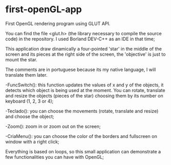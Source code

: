 # first-openGL-app

First OpenGL rendering program using GLUT API. 

You can find the file <glut.h> (the library necessary to compile the source code) in the repository.
I used Borland DEV-C++ as an IDE in that time;

This application draw dinamically a four-pointed 'star' in the middle of the screen and its pieces at the right side of the screen, the 'objective' is just to mount the star. 

The comments are in portuguese because its my native language, I will translate them later.

-FuncSwitch(): this function updates the values of x and y of the objects, it detects which object is being used at the moment.
You can rotate, translate and resize the objects (pieces of the star) choosing them by its number on keyboard (1, 2, 3 or 4);

-Teclado(): you can choose the movements (rotate, translate and resize) and choose the object;

-Zoom(): zoom in or zoom out on the screen;

-CriaMenu(): you can choose the color of the borders and fullscreen on window with a right click;

Everything is based on loops, so this small application can demonstrate a few functionalities you can have with OpenGL;
